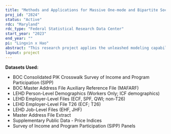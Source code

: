 ```yaml
---
title: "Methods and Applications for Massive One-mode and Bipartite Social Networks"
proj_id: "2824"
status: "Active"
rdc: "Maryland"
rdc_type: "Federal Statistical Research Data Center"
start_year: "2023"
end_year: ""
pi: "Lingxin x Hao"
abstract: "This research project applies the unleashed modeling capabilities and statistical inference for large-scale network models to the Longitudinal Employer and Household Dynamics (LEHD). Our central research question regards the impact of immigration on the macro, likely segmented, structure of the U.S. labor market and workers' labor market outcome inequality over the last two decades. Methodologically, the team is developing further the latent position graph modeling - extending from static graph modeling to dynamic graph modeling. Asymptotic spectral theory and computationally efficient procedures for understanding massive bipartite networks are also being developed. The empirical application to the LEHD will extend methods from the usual one-mode network setting (such as social media networks) to the bipartite network setting (such as worker-employer affiliation networks). We propose data combination methods to solve the problem in a lack of critical information on hours worked in the LEHD and to augment the SIPP survey data with the estimated individual memberships in the clusters of workers' latent positions in the labor market space. Our theoretical and empirical analyses will be complemented by the development and dissemination of open source software that implements the tractable, scalable and computationally efficient methods in analyzing large-scale social and economic networks."
layout: project
---
```


**Datasets Used:**

  - BOC Consolidated PIK Crosswalk Survey of Income and Program Participation (SIPP) 
  - BOC Master Address File Auxiliary Reference File (MAFARF) 
  - LEHD Person-Level Demographics (Workers Only; ICF demographics) 
  - LEHD Employer-Level Files (ECF, SPF, QWI; non-T26) 
  - LEHD Employer-Level File T26 (ECF; T26) 
  - LEHD Job-Level Files (EHF, JHF) 
  - Master Address File Extract 
  - Supplementary Public Data - Price Indices 
  - Survey of Income and Program Participation (SIPP) Panels 

